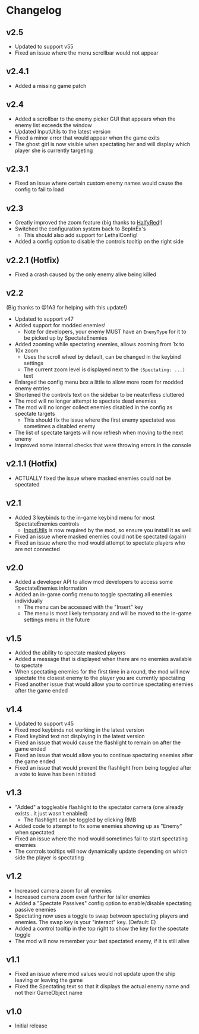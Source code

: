 # Changelog

## v2.5
- Updated to support v55
- Fixed an issue where the menu scrollbar would not appear

## v2.4.1
- Added a missing game patch

## v2.4
- Added a scrollbar to the enemy picker GUI that appears when the enemy list exceeds the window
- Updated InputUtils to the latest version
- Fixed a minor error that would appear when the game exits
- The ghost girl is now visible when spectating her and will display which player she is currently targeting

## v2.3.1
- Fixed an issue where certain custom enemy names would cause the config to fail to load

## v2.3
- Greatly improved the zoom feature (big thanks to [HalfyRed](https://github.com/Xenation/SpectateEnemiesFix/)!)
- Switched the configuration system back to BepInEx's
   - This should also add support for LethalConfig!
- Added a config option to disable the controls tooltip on the right side

## v2.2.1 (Hotfix)
- Fixed a crash caused by the only enemy alive being killed

## v2.2
(Big thanks to @1A3 for helping with this update!)
- Updated to support v47
- Added support for modded enemies!
   - Note for developers, your enemy MUST have an `EnemyType` for it to be picked up by SpectateEnemies
- Added zooming while spectating enemies, allows zooming from 1x to 10x zoom
   - Uses the scroll wheel by default, can be changed in the keybind settings
   - The current zoom level is displayed next to the `(Spectating: ...)` text
- Enlarged the config menu box a little to allow more room for modded enemy entries
- Shortened the controls text on the sidebar to be neater/less cluttered
- The mod will no longer attempt to spectate dead enemies
- The mod will no longer collect enemies disabled in the config as spectate targets
   - This should fix the issue where the first enemy spectated was sometimes a disabled enemy
- The list of spectate targets will now refresh when moving to the next enemy
- Improved some internal checks that were throwing errors in the console

## v2.1.1 (Hotfix)
- ACTUALLY fixed the issue where masked enemies could not be spectated

## v2.1
- Added 3 keybinds to the in-game keybind menu for most SpectateEnemies controls
   - [InputUtils](https://thunderstore.io/c/lethal-company/p/Rune580/LethalCompany_InputUtils/) is now required by the mod, so ensure you install it as well
- Fixed an issue where masked enemies could not be spectated (again)
- Fixed an issue where the mod would attempt to spectate players who are not connected

## v2.0
- Added a developer API to allow mod developers to access some SpectateEnemies information
- Added an in-game config menu to toggle spectating all enemies individually
   - The menu can be accessed with the "Insert" key
   - The menu is most likely temporary and will be moved to the in-game settings menu in the future

## v1.5
- Added the ability to spectate masked players
- Added a message that is displayed when there are no enemies available to spectate
- When spectating enemies for the first time in a round, the mod will now spectate the closest enemy to the player you are currently spectating
- Fixed another issue that would allow you to continue spectating enemies after the game ended

## v1.4
- Updated to support v45
- Fixed mod keybinds not working in the latest version
- Fixed keybind text not displaying in the latest version
- Fixed an issue that would cause the flashlight to remain on after the game ended
- Fixed an issue that would allow you to continue spectating enemies after the game ended
- Fixed an issue that would prevent the flashlight from being toggled after a vote to leave has been initiated

## v1.3
- "Added" a toggleable flashlight to the spectator camera (one already exists...it just wasn't enabled)
   - The flashlight can be toggled by clicking RMB
- Added code to attempt to fix some enemies showing up as "Enemy" when spectated
- Fixed an issue where the mod would sometimes fail to start spectating enemies
- The controls tooltips will now dynamically update depending on which side the player is spectating

## v1.2
- Increased camera zoom for all enemies
- Increased camera zoom even further for taller enemies
- Added a "Spectate Passives" config option to enable/disable spectating passive enemies
- Spectating now uses a toggle to swap between spectating players and enemies. The swap key is your "interact" key. (Default: E)
- Added a control tooltip in the top right to show the key for the spectate toggle
- The mod will now remember your last spectated enemy, if it is still alive

## v1.1
- Fixed an issue where mod values would not update upon the ship leaving or leaving the game
- Fixed the Spectating text so that it displays the actual enemy name and not their GameObject name

## v1.0
- Initial release
